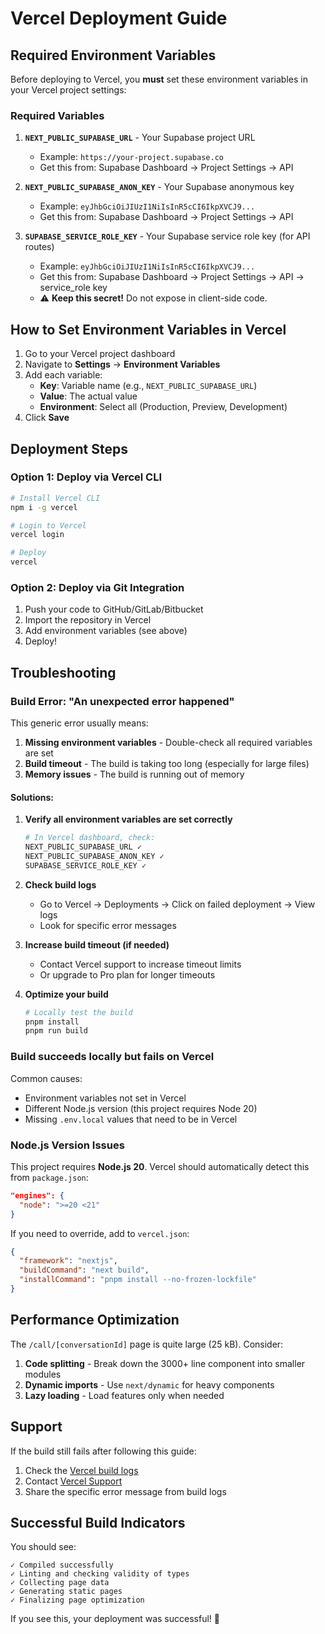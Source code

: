 # Vercel Deployment Guide

## Required Environment Variables

Before deploying to Vercel, you **must** set these environment variables in your Vercel project settings:

### Required Variables

1. **`NEXT_PUBLIC_SUPABASE_URL`** - Your Supabase project URL
   - Example: `https://your-project.supabase.co`
   - Get this from: Supabase Dashboard → Project Settings → API

2. **`NEXT_PUBLIC_SUPABASE_ANON_KEY`** - Your Supabase anonymous key
   - Example: `eyJhbGciOiJIUzI1NiIsInR5cCI6IkpXVCJ9...`
   - Get this from: Supabase Dashboard → Project Settings → API

3. **`SUPABASE_SERVICE_ROLE_KEY`** - Your Supabase service role key (for API routes)
   - Example: `eyJhbGciOiJIUzI1NiIsInR5cCI6IkpXVCJ9...`
   - Get this from: Supabase Dashboard → Project Settings → API → service_role key
   - ⚠️ **Keep this secret!** Do not expose in client-side code.

## How to Set Environment Variables in Vercel

1. Go to your Vercel project dashboard
2. Navigate to **Settings** → **Environment Variables**
3. Add each variable:
   - **Key**: Variable name (e.g., `NEXT_PUBLIC_SUPABASE_URL`)
   - **Value**: The actual value
   - **Environment**: Select all (Production, Preview, Development)
4. Click **Save**

## Deployment Steps

### Option 1: Deploy via Vercel CLI

```bash
# Install Vercel CLI
npm i -g vercel

# Login to Vercel
vercel login

# Deploy
vercel
```

### Option 2: Deploy via Git Integration

1. Push your code to GitHub/GitLab/Bitbucket
2. Import the repository in Vercel
3. Add environment variables (see above)
4. Deploy!

## Troubleshooting

### Build Error: "An unexpected error happened"

This generic error usually means:

1. **Missing environment variables** - Double-check all required variables are set
2. **Build timeout** - The build is taking too long (especially for large files)
3. **Memory issues** - The build is running out of memory

#### Solutions:

1. **Verify all environment variables are set correctly**
   ```bash
   # In Vercel dashboard, check:
   NEXT_PUBLIC_SUPABASE_URL ✓
   NEXT_PUBLIC_SUPABASE_ANON_KEY ✓
   SUPABASE_SERVICE_ROLE_KEY ✓
   ```

2. **Check build logs**
   - Go to Vercel → Deployments → Click on failed deployment → View logs
   - Look for specific error messages

3. **Increase build timeout (if needed)**
   - Contact Vercel support to increase timeout limits
   - Or upgrade to Pro plan for longer timeouts

4. **Optimize your build**
   ```bash
   # Locally test the build
   pnpm install
   pnpm run build
   ```

### Build succeeds locally but fails on Vercel

Common causes:
- Environment variables not set in Vercel
- Different Node.js version (this project requires Node 20)
- Missing `.env.local` values that need to be in Vercel

### Node.js Version Issues

This project requires **Node.js 20**. Vercel should automatically detect this from `package.json`:

```json
"engines": {
  "node": ">=20 <21"
}
```

If you need to override, add to `vercel.json`:
```json
{
  "framework": "nextjs",
  "buildCommand": "next build",
  "installCommand": "pnpm install --no-frozen-lockfile"
}
```

## Performance Optimization

The `/call/[conversationId]` page is quite large (25 kB). Consider:

1. **Code splitting** - Break down the 3000+ line component into smaller modules
2. **Dynamic imports** - Use `next/dynamic` for heavy components
3. **Lazy loading** - Load features only when needed

## Support

If the build still fails after following this guide:

1. Check the [Vercel build logs](https://vercel.com/docs/deployments/troubleshoot-a-build)
2. Contact [Vercel Support](https://vercel.com/help)
3. Share the specific error message from build logs

## Successful Build Indicators

You should see:
```
✓ Compiled successfully
✓ Linting and checking validity of types
✓ Collecting page data
✓ Generating static pages
✓ Finalizing page optimization
```

If you see this, your deployment was successful! 🎉
